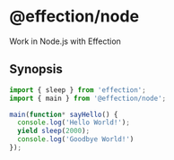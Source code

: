 # @effection/node

Work in Node.js with Effection

## Synopsis

``` typescript
import { sleep } from 'effection';
import { main } from '@effection/node';

main(function* sayHello() {
  console.log('Hello World!');
  yield sleep(2000);
  console.log('Goodbye World!')
});
```
